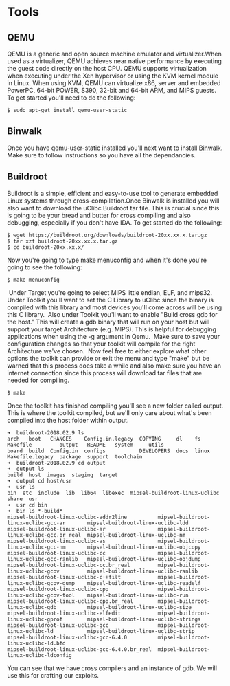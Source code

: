 # Tools
## QEMU
QEMU is a generic and open source machine emulator and virtualizer.When used as a virtualizer, QEMU achieves near native performance by executing the guest code directly on the host CPU. QEMU supports virtualization when executing under the Xen hypervisor or using the KVM kernel module in Linux. When using KVM, QEMU can virtualize x86, server and embedded PowerPC, 64-bit POWER, S390, 32-bit and 64-bit ARM, and MIPS guests. 
To get started you'll need to do the following:
```console
$ sudo apt-get install qemu-user-static
```
## Binwalk
Once you have qemu-user-static installed you'll next want to install [Binwalk](https://github.com/ReFirmLabs/binwalk). Make sure to follow instructions so you have all the dependancies.
## Buildroot
Buildroot is a simple, efficient and easy-to-use tool to generate embedded Linux systems through cross-compilation.Once Binwalk is installed you will also want to download the uClibc Buildroot tar file. This is crucial since this is going to be your bread and butter for cross compiling and also debugging, especially if you don't have IDA. To get started do the following:
```console
$ wget https://buildroot.org/downloads/buildroot-20xx.xx.x.tar.gz
$ tar xzf buildroot-20xx.xx.x.tar.gz
$ cd buildroot-20xx.xx.x/
```
Now you're going to type make menuconfig and when it's done you're going to see the following:
```console
$ make menuconfig
```
<img>
Under Target you're going to select MIPS little endian, ELF, and mips32.
<img>
Under Toolkit you'll want to set the C Library to uClibc since the binary is compiled with this library and most devices you'll come across will be using this C library.
<img>
Also under Toolkit you'll want to enable "Build cross gdb for the host." This will create a gdb binary that will run on your host but will support your target Architecture (e.g. MIPS). This is helpful for debugging applications when using the -g argument in Qemu.
<img>
Make sure to save your configuration changes so that your toolkit will compile for the right Architecture we've chosen.
<img>
Now feel free to either explore what other options the toolkit can provide or exit the menu and type "make" but be warned that this process does take a while and also make sure you have an internet connection since this process will download tar files that are needed for compiling.

```console
$ make
```
Once the toolkit has finished compiling you'll see a new folder called output. This is where the toolkit compiled, but we'll only care about what's been compiled into the host folder within output.
```console
➜  buildroot-2018.02.9 ls
arch   boot   CHANGES    Config.in.legacy  COPYING     dl    fs     Makefile         output   README   system     utils
board  build  Config.in  configs           DEVELOPERS  docs  linux  Makefile.legacy  package  support  toolchain
➜  buildroot-2018.02.9 cd output 
➜  output ls
build  host  images  staging  target
➜  output cd host/usr 
➜  usr ls
bin  etc  include  lib  lib64  libexec  mipsel-buildroot-linux-uclibc  share  usr
➜  usr cd bin 
➜  bin ls *-build*
mipsel-buildroot-linux-uclibc-addr2line          mipsel-buildroot-linux-uclibc-gcc-ar       mipsel-buildroot-linux-uclibc-ldd
mipsel-buildroot-linux-uclibc-ar                 mipsel-buildroot-linux-uclibc-gcc.br_real  mipsel-buildroot-linux-uclibc-nm
mipsel-buildroot-linux-uclibc-as                 mipsel-buildroot-linux-uclibc-gcc-nm       mipsel-buildroot-linux-uclibc-objcopy
mipsel-buildroot-linux-uclibc-cc                 mipsel-buildroot-linux-uclibc-gcc-ranlib   mipsel-buildroot-linux-uclibc-objdump
mipsel-buildroot-linux-uclibc-cc.br_real         mipsel-buildroot-linux-uclibc-gcov         mipsel-buildroot-linux-uclibc-ranlib
mipsel-buildroot-linux-uclibc-c++filt            mipsel-buildroot-linux-uclibc-gcov-dump    mipsel-buildroot-linux-uclibc-readelf
mipsel-buildroot-linux-uclibc-cpp                mipsel-buildroot-linux-uclibc-gcov-tool    mipsel-buildroot-linux-uclibc-run
mipsel-buildroot-linux-uclibc-cpp.br_real        mipsel-buildroot-linux-uclibc-gdb          mipsel-buildroot-linux-uclibc-size
mipsel-buildroot-linux-uclibc-elfedit            mipsel-buildroot-linux-uclibc-gprof        mipsel-buildroot-linux-uclibc-strings
mipsel-buildroot-linux-uclibc-gcc                mipsel-buildroot-linux-uclibc-ld           mipsel-buildroot-linux-uclibc-strip
mipsel-buildroot-linux-uclibc-gcc-6.4.0          mipsel-buildroot-linux-uclibc-ld.bfd
mipsel-buildroot-linux-uclibc-gcc-6.4.0.br_real  mipsel-buildroot-linux-uclibc-ldconfig
```
You can see that we have cross compilers and an instance of gdb. We will use this for crafting our exploits. 
